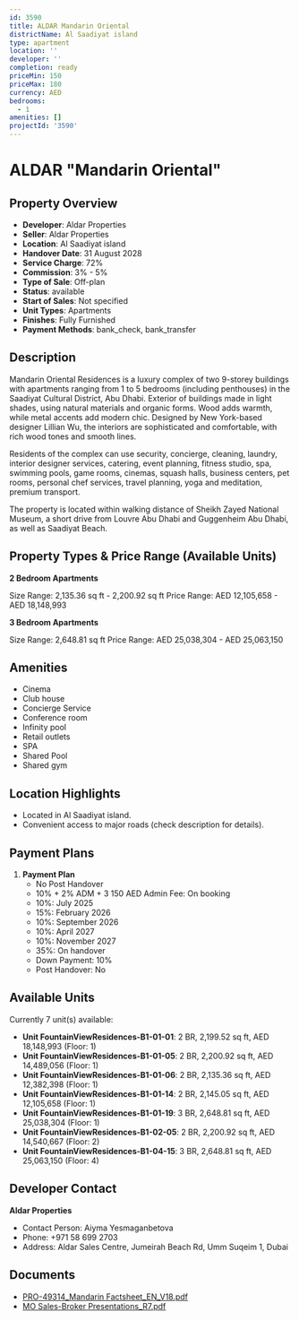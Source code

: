 ```yaml
---
id: 3590
title: ALDAR Mandarin Oriental
districtName: Al Saadiyat island
type: apartment
location: ''
developer: ''
completion: ready
priceMin: 150
priceMax: 180
currency: AED
bedrooms:
  - 1
amenities: []
projectId: '3590'
---
```


# ALDAR "Mandarin Oriental"

## Property Overview
- **Developer**: Aldar Properties
- **Seller**: Aldar Properties
- **Location**: Al Saadiyat island
- **Handover Date**: 31 August 2028
- **Service Charge**: 72%
- **Commission**: 3% - 5%
- **Type of Sale**: Off-plan
- **Status**: available
- **Start of Sales**: Not specified
- **Unit Types**: Apartments
- **Finishes**: Fully Furnished
- **Payment Methods**: bank_check, bank_transfer

## Description
Mandarin Oriental Residences is a luxury complex of two 9-storey buildings with apartments ranging from 1 to 5 bedrooms (including penthouses) in the Saadiyat Cultural District, Abu Dhabi. Exterior of buildings made in light shades, using natural materials and organic forms. Wood adds warmth, while metal accents add modern chic. Designed by New York-based designer Lillian Wu, the interiors are sophisticated and comfortable, with rich wood tones and smooth lines.

Residents of the complex can use security, concierge, cleaning, laundry, interior designer services, catering, event planning, fitness studio, spa, swimming pools, game rooms, cinemas, squash halls, business centers, pet rooms, personal chef services, travel planning, yoga and meditation, premium transport.

The property is located within walking distance of Sheikh Zayed National Museum, a short drive from Louvre Abu Dhabi and Guggenheim Abu Dhabi, as well as Saadiyat Beach.

## Property Types & Price Range (Available Units)
**2 Bedroom Apartments**

Size Range: 2,135.36 sq ft - 2,200.92 sq ft
Price Range: AED 12,105,658 - AED 18,148,993

**3 Bedroom Apartments**

Size Range: 2,648.81 sq ft
Price Range: AED 25,038,304 - AED 25,063,150

## Amenities
- Cinema
- Club house
- Concierge Service
- Conference room
- Infinity pool
- Retail outlets
- SPA
- Shared Pool
- Shared gym

## Location Highlights
- Located in Al Saadiyat island.
- Convenient access to major roads (check description for details).

## Payment Plans
1. **Payment Plan**
   - No Post Handover
   - 10% + 2% ADM + 3 150 AED Admin Fee: On booking
   - 10%: July 2025
   - 15%: February 2026
   - 10%: September 2026
   - 10%: April 2027
   - 10%: November 2027
   - 35%: On handover
   - Down Payment: 10%
   - Post Handover: No

## Available Units
Currently 7 unit(s) available:
- **Unit FountainViewResidences-B1-01-01**: 2 BR, 2,199.52 sq ft, AED 18,148,993 (Floor: 1)
- **Unit FountainViewResidences-B1-01-05**: 2 BR, 2,200.92 sq ft, AED 14,489,056 (Floor: 1)
- **Unit FountainViewResidences-B1-01-06**: 2 BR, 2,135.36 sq ft, AED 12,382,398 (Floor: 1)
- **Unit FountainViewResidences-B1-01-14**: 2 BR, 2,145.05 sq ft, AED 12,105,658 (Floor: 1)
- **Unit FountainViewResidences-B1-01-19**: 3 BR, 2,648.81 sq ft, AED 25,038,304 (Floor: 1)
- **Unit FountainViewResidences-B1-02-05**: 2 BR, 2,200.92 sq ft, AED 14,540,667 (Floor: 2)
- **Unit FountainViewResidences-B1-04-15**: 3 BR, 2,648.81 sq ft, AED 25,063,150 (Floor: 4)

## Developer Contact
**Aldar Properties**
- Contact Person: Aiyma Yesmaganbetova
- Phone: +971 58 699 2703
- Address: Aldar Sales Centre, Jumeirah Beach Rd, Umm Suqeim 1, Dubai

## Documents
- [PRO-49314_Mandarin Factsheet_EN_V18.pdf](https://cdn.geniemap.net/2024/11/25/V3HOn5zwbKDpk8Xl0s3bFzKZPx9dH0sWm0LGPySH.pdf)
- [MO Sales-Broker Presentations_R7.pdf](https://cdn.geniemap.net/2024/11/25/RkY1ABzQpyuBrEcH7WD6rmIY7QILYgyabNIwqwc7.pdf)
